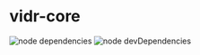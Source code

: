 # vidr-core
![node dependencies](https://david-dm.org/vidr-group/vidr-core)
![node devDependencies](https://david-dm.org/vidr-group/vidr-core#info=devDependencies)
